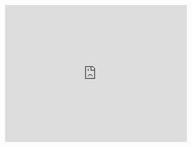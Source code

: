 

<iframe width="600" height="450" src="https://datastudio.google.com/embed/reporting/5878fec6-3228-4654-9aa3-815f1b717461/page/pURUC" frameborder="0" style="border:0" allowfullscreen></iframe>


